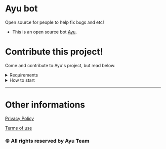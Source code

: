 # Ayu bot
Open source for people to help fix bugs and etc!
- This is an open source bot [Ayu](https://docs.ayubot.tech).

# Contribute this project!
Come and contribute to Ayu's project, but read below:

<details>
  <summary>Requirements
  </summary>
  <ul>
    <li>
      <details>
        <summary>NPM packages
        </summary>
        <table>
          <thead>
            <tr>
              <th>NPM Package
              </th>
              <th>Version
              </th>
            </tr>
          </thead>
          <tbody>
            <tr>
              <td>discord.js
              </td>
              <td>^13.6.0
              </td>
            </tr>
            <tr>
              <td>express
              </td>
              <td>^4.17.3
              </td>
            </tr>
            <tr>
              <td>@discordjs/builders
              </td>
              <td>^0.13.0
              </td>
            </tr>
            <tr>
              <td>@discordjs/rest
              </td>
              <td>^0.4.1
              </td>
            </tr>
            <tr>
              <td>discord-api-types
              </td>
              <td>^0.31.2
              </td>
            </tr>
            <tr>
              <td>mongoose
              </td>
              <td>^6.3.1
              </td>
            </tr>
          </tbody>
        </table>
      </details>
    </li>
    <li>
      <details>
        <summary>Others
        </summary>
        <table>
          <thead>
            <tr>
              <th>Package
              </th>
              <th>Version
              </th>
            </tr>
          </thead>
          <tbody>
            <tr>
              <td>node
              </td>
              <td>v16.x
              </td>
            </tr>
            <tr>
              <td>npm
              </td>
              <td>v6.14.16
              </td>
            </tr>
          </tbody>
        </table>
      </details>
    </li>
  </ul>
</details>

<details>
  <summary>How to start</summary>

  # First steps
  As a first step, you will clone this project, write the following command in your terminal:
  ```shell
  $ git clone https://github.com/Ayu-Bot/DiscordBoot.git
  $ cd DiscordBoot
  ```
  After that, you will run the following command:
  ```shell
  $ npm init --y
  $ npm i
  ```
  Now, to start the project, run:
  ```shell
  $ npm start
  ```

  # Additional information
  - Don't forget to fill in the `.env` file
  </details>

  ---

  # Other informations
  [Privacy Policy](https://docs.ayubot.tech/diretrizes/privacy-policy)

  [Terms of use](https://docs.ayubot.tech/diretrizes/termos-de-uso)


  ### © All rights reserved by Ayu Team